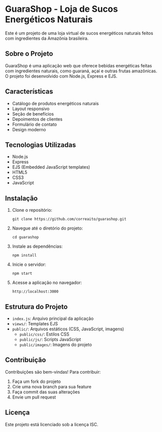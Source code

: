 # GuaraShop - Loja de Sucos Energéticos Naturais

Este é um projeto de uma loja virtual de sucos energéticos naturais feitos com ingredientes da Amazônia brasileira.

## Sobre o Projeto

GuaraShop é uma aplicação web que oferece bebidas energéticas feitas com ingredientes naturais, como guaraná, açaí e outras frutas amazônicas. O projeto foi desenvolvido com Node.js, Express e EJS.

## Características

- Catálogo de produtos energéticos naturais
- Layout responsivo
- Seção de benefícios
- Depoimentos de clientes
- Formulário de contato
- Design moderno

## Tecnologias Utilizadas

- Node.js
- Express
- EJS (Embedded JavaScript templates)
- HTML5
- CSS3
- JavaScript

## Instalação

1. Clone o repositório:
   ```
   git clone https://github.com/correaito/guarashop.git
   ```

2. Navegue até o diretório do projeto:
   ```
   cd guarashop
   ```

3. Instale as dependências:
   ```
   npm install
   ```

4. Inicie o servidor:
   ```
   npm start
   ```

5. Acesse a aplicação no navegador:
   ```
   http://localhost:3000
   ```

## Estrutura do Projeto

- `index.js`: Arquivo principal da aplicação
- `views/`: Templates EJS
- `public/`: Arquivos estáticos (CSS, JavaScript, imagens)
  - `public/css/`: Estilos CSS
  - `public/js/`: Scripts JavaScript
  - `public/images/`: Imagens do projeto

## Contribuição

Contribuições são bem-vindas! Para contribuir:

1. Faça um fork do projeto
2. Crie uma nova branch para sua feature
3. Faça commit das suas alterações
4. Envie um pull request

## Licença

Este projeto está licenciado sob a licença ISC.